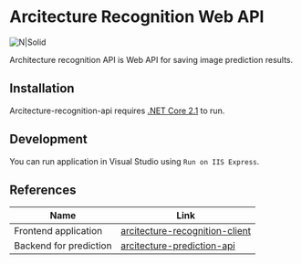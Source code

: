 # Arcitecture Recognition Web API 
![N|Solid](https://avatars1.githubusercontent.com/u/6582119?s=280&v=4 ) 

Architecture recognition API is Web API for saving image prediction results.

## Installation
Arcitecture-recognition-api requires [.NET Core 2.1](https://dotnet.microsoft.com/download/dotnet-core/2.1) to run.

## Development 
You can run application in Visual Studio using `Run on IIS Express`.

## References 

| Name | Link |
| ------ | ------ |
| Frontend application| [arcitecture-recognition-client](https://github.com/NeliaNovichenko/arcitecture-recognition-client) |
| Backend for prediction  | [arcitecture-prediction-api](https://github.com/NeliaNovichenko/arcitecture-prediction-api) |
